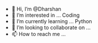 - 👋 Hi, I’m @Dharshan
- 👀 I’m interested in ... Coding
- 🌱 I’m currently learning ... Python
- 💞️ I’m looking to collaborate on ... 
- 📫 How to reach me ...

<!---
Dharshan1405/Dharshan1405 is a ✨ special ✨ repository because its `README.md` (this file) appears on your GitHub profile.
You can click the Preview link to take a look at your changes.
--->
